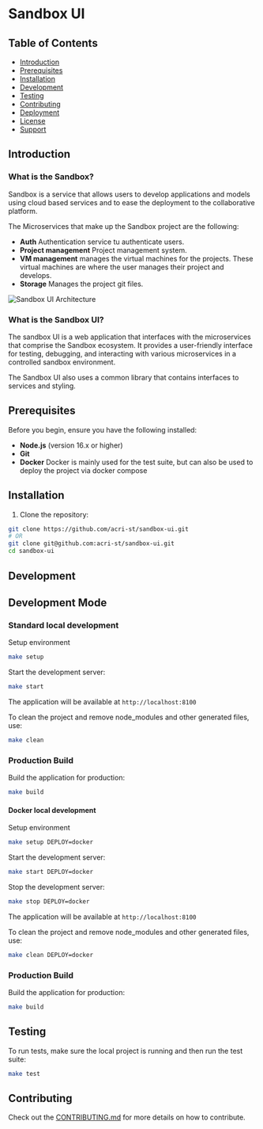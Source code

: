 # Sandbox UI


## Table of Contents

- [Introduction](#Introduction)
- [Prerequisites](#prerequisites)
- [Installation](#installation)
- [Development](#development)
- [Testing](#testing)
- [Contributing](#contributing)
- [Deployment](#deployment)
- [License](#license)
- [Support](#support)

## Introduction

###  What is the Sandbox?

Sandbox is a service that allows users to develop applications and models using cloud based services and to ease the deployment to the collaborative platform.

The Microservices that make up the Sandbox project are the following: 
- **Auth** Authentication service tu authenticate users.
- **Project management** Project management system.
- **VM management** manages the virtual machines for the projects. These virtual machines are where the user manages their project and develops.
- **Storage** Manages the project git files.

![Sandbox UI Architecture](https://github.com/acri-st/sandbox-ui/blob/main/docs/architecture.png?raw=true)


### What is the Sandbox UI?

The sandbox UI is a web application that interfaces with the microservices that comprise the Sandbox ecosystem. It provides a user-friendly interface for testing, debugging, and interacting with various microservices in a controlled sandbox environment.

The Sandbox UI also uses a common library that contains interfaces to services and styling.

## Prerequisites

Before you begin, ensure you have the following installed:
- **Node.js** (version 16.x or higher)
- **Git** 
- **Docker** Docker is mainly used for the test suite, but can also be used to deploy the project via docker compose

## Installation

1. Clone the repository:
```bash
git clone https://github.com/acri-st/sandbox-ui.git
# OR
git clone git@github.com:acri-st/sandbox-ui.git
cd sandbox-ui
```

## Development

## Development Mode

### Standard local development

Setup environment
```bash
make setup
```

Start the development server:
```bash
make start
```

The application will be available at `http://localhost:8100`

To clean the project and remove node_modules and other generated files, use:
```bash
make clean
```

### Production Build

Build the application for production:
```bash
make build
```
#### Docker local development 
Setup environment
```bash
make setup DEPLOY=docker
```

Start the development server:
```bash
make start DEPLOY=docker
```

Stop the development server:
```bash
make stop DEPLOY=docker
```

The application will be available at `http://localhost:8100`

To clean the project and remove node_modules and other generated files, use:
```bash
make clean DEPLOY=docker
```

### Production Build

Build the application for production:
```bash
make build
```

## Testing

To run tests, make sure the local project is running and then run the test suite:
```bash
make test
```

## Contributing

Check out the [CONTRIBUTING.md](CONTRIBUTING.md) for more details on how to contribute.